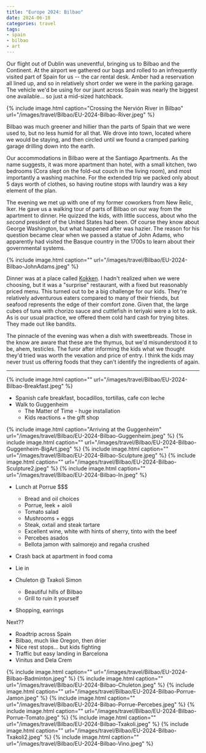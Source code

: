 ```yaml
---
title: "Europe 2024: Bilbao"
date: 2024-06-18
categories: travel
tags:
- spain
- bilbao
- art
---
```


Our flight out of Dublin was uneventful, bringing us to Bilbao and the
Continent. At the airport we gathered our bags and rolled to an infrequently
visited part of Spain for us -- the car rental desk. Amber had a reservation all
lined up, and so in relatively short order we were in the parking garage. The
vehicle we'd be using for our jaunt across Spain was nearly the biggest one
available... so just a mid-sized hatchback.

{% include image.html
    caption="Crossing the Nervión River in Bilbao"
    url="/images/travel/Bilbao/EU-2024-Bilbao-River.jpeg"
%}

Bilbao was much greener and hillier than the parts of Spain that we were used
to, but no less humid for all that. We drove into town, located where we would
be staying, and then circled until we found a cramped parking garage drilling
down into the earth.

Our accommodations in Bilbao were at the Santiago Apartments. As the name
suggests, it was more apartment than hotel, with a small kitchen, two bedrooms
(Cora slept on the fold-out couch in the living room), and most importantly
a washing machine. For the extended trip we packed only about 5 days worth of
clothes, so having routine stops with laundry was a key element of the plan.

The evening we met up with one of my former coworkers from New Relic, Iker. He
gave us a walking tour of parts of Bilbao on our way from the apartment to
dinner. He quizzed the kids, with little success, about who the _second_
president of the United States had been. Of course they know about George
Washington, but what happened after was hazier. The reason for his question
became clear when we passed a statue of John Adams, who apparently had visited
the Basque country in the 1700s to learn about their governmental systems.

{% include image.html
    caption=""
    url="/images/travel/Bilbao/EU-2024-Bilbao-JohnAdams.jpeg"
%}

Dinner was at a place called
[Kokken](http://restaurantekokken.com/index_english.html). I hadn't realized
when we were choosing, but it was a "surprise" restaurant, with a fixed but
reasonably priced menu. This turned out to be a big challenge for our kids.
They're relatively adventurous eaters compared to many of their friends, but
seafood represents the edge of their comfort zone. Given that, the large cubes
of tuna with chorizo sauce and cuttlefish in teriyaki were a lot to ask. As is
our usual practice, we offered them cold hard cash for trying bites. They made
out like bandits.

The pinnacle of the evening was when a dish with sweetbreads. Those in the know
are aware that these are the thymus, but we'd misunderstood it to be, ahem,
testicles. The furor after informing the kids what we thought they'd tried was
worth the vexation and price of entry. I think the kids may never trust us
offering foods that they can't identify the ingredients of again.

---

{% include image.html
    caption=""
    url="/images/travel/Bilbao/EU-2024-Bilbao-Breakfast.jpeg"
%}

* Spanish cafe breakfast, bocadillos, tortillas, cafe con leche
* Walk to Guggenheim
  * The Matter of Time - huge installation
  * Kids reactions + the gift shop

{% include image.html
    caption="Arriving at the Guggenheim"
    url="/images/travel/Bilbao/EU-2024-Bilbao-Guggenheim.jpeg"
%}
{% include image.html
    caption=""
    url="/images/travel/Bilbao/EU-2024-Bilbao-Guggenheim-BigArt.jpeg"
%}
{% include image.html
    caption=""
    url="/images/travel/Bilbao/EU-2024-Bilbao-Sculpture.jpeg"
%}
{% include image.html
    caption=""
    url="/images/travel/Bilbao/EU-2024-Bilbao-Sculpture2.jpeg"
%}
{% include image.html
    caption=""
    url="/images/travel/Bilbao/EU-2024-Bilbao-In.jpeg"
%}

* Lunch at Porrue $$$
  * Bread and oil choices
  * Porrue, leek + aioli
  * Tomato salad
  * Mushrooms + eggs
  * Steak, oxtail and steak tartare
  * Excellent wine, white with hints of sherry, tinto with the beef
  * Percebes asados
  * Bellota jamon with salmorejo and regaña crushed
* Crash back at apartment in food coma

* Lie in
* Chuleton @ Txakoli Simon
  * Beautiful hills of Bilbao
  * Grill to ruin it yourself
* Shopping, earrings

Next??
* Roadtrip across Spain
* Bilbao, much like Oregon, then drier
* Nice rest stops... but kids fighting
* Traffic but easy landing in Barcelona
* Vinitus and Dela Crem


{% include image.html
    caption=""
    url="/images/travel/Bilbao/EU-2024-Bilbao-Badminton.jpeg"
%}
{% include image.html
    caption=""
    url="/images/travel/Bilbao/EU-2024-Bilbao-Chuleton.jpeg"
%}
{% include image.html
    caption=""
    url="/images/travel/Bilbao/EU-2024-Bilbao-Porrue-Jamon.jpeg"
%}
{% include image.html
    caption=""
    url="/images/travel/Bilbao/EU-2024-Bilbao-Porrue-Percebes.jpeg"
%}
{% include image.html
    caption=""
    url="/images/travel/Bilbao/EU-2024-Bilbao-Porrue-Tomato.jpeg"
%}
{% include image.html
    caption=""
    url="/images/travel/Bilbao/EU-2024-Bilbao-Txakoli.jpeg"
%}
{% include image.html
    caption=""
    url="/images/travel/Bilbao/EU-2024-Bilbao-Txakoli2.jpeg"
%}
{% include image.html
    caption=""
    url="/images/travel/Bilbao/EU-2024-Bilbao-Vino.jpeg"
%}
